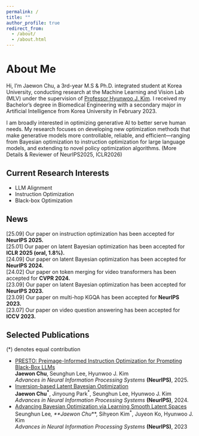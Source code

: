```yaml
---
permalink: /
title: ""
author_profile: true
redirect_from: 
  - /about/
  - /about.html
---
```

About Me
======
Hi, I’m Jaewon Chu, a 3rd-year M.S & Ph.D. integrated student at Korea University, conducting research at the Machine Learning and Vision Lab (MLV) under the supervision of [Professor Hyunwoo J. Kim](https://www.hyunwoojkim.com/). I received my Bachelor’s degree in Biomedical Engineering with a secondary major in Artificial Intelligence from Korea University in February 2023.

I am broadly interested in optimizing generative AI to better serve human needs. My research focuses on developing new optimization methods that make generative models more controllable, reliable, and efficient—ranging from Bayesian optimization to instruction optimization for large language models, and extending to novel policy optimization algorithms. (More Details & Reviewer of NeurIPS2025, ICLR2026)

Current Research Interests
------
- LLM Alignment
- Instruction Optimization
- Black-box Optimization

News
------
[25.09] Our paper on instruction optimization has been accepted for **NeurIPS 2025.**<br>
[25.01] Our paper on latent Bayesian optimization has been accepted for **ICLR 2025 (oral, 1.8%).**<br>
[24.09] Our paper on latent Bayesian optimization has been accepted for **NeurIPS 2024.**<br>
[24.02] Our paper on token merging for video transformers has been accepted for **CVPR 2024.**<br>
[23.09] Our paper on latent Bayesian optimization has been accepted for **NeurIPS 2023.**<br>
[23.09] Our paper on multi-hop KGQA has been accepted for **NeurIPS 2023.**<br>
[23.07] Our paper on video question answering has been accepted for **ICCV 2023.**<br>

Selected Publications
------
(*) denotes equal contribution

- <u>PRESTO: Preimage-Informed Instruction Optimization for Prompting Black-Box LLMs</u><br>
  **Jaewon Chu**, Seunghun Lee, Hyunwoo J. Kim<br>
  *Advances in Neural Information Processing Systems* **(NeurIPS)**, 2025.<br>
- [Inversion-based Latent Bayesian Optimization<br>](https://arxiv.org/pdf/2411.05330)
  **Jaewon Chu<sup>*</sup>**, Jinyoung Park<sup>*</sup>, Seunghun Lee, Hyunwoo J. Kim<br>
  *Advances in Neural Information Processing Systems* **(NeurIPS)**, 2024.<br>
- [Advancing Bayesian Optimization via Learning Smooth Latent Spaces<br>](https://arxiv.org/pdf/2310.20258)
  Seunghun Lee<sup>*</sup>, **Jaewon Chu<sup>*</sup>**, Sihyeon Kim<sup>*</sup>, Juyeon Ko, Hyunwoo J. Kim<br>
  *Advances in Neural Information Processing Systems* **(NeurIPS)**, 2023<br>